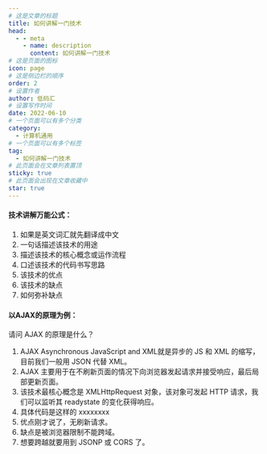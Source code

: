 ```yaml
---
# 这是文章的标题
title: 如何讲解一门技术
head:
  - - meta
    - name: description
      content: 如何讲解一门技术
# 这是页面的图标
icon: page
# 这是侧边栏的顺序
order: 2
# 设置作者
author: 低码汇
# 设置写作时间
date: 2022-06-10
# 一个页面可以有多个分类
category:
  - 计算机通用
# 一个页面可以有多个标签
tag:
  - 如何讲解一门技术
# 此页面会在文章列表置顶
sticky: true
# 此页面会出现在文章收藏中
star: true
---
```


#### **技术讲解万能公式**：
1. 如果是英文词汇就先翻译成中文
2. 一句话描述该技术的用途
3. 描述该技术的核心概念或运作流程
4. 口述该技术的代码书写思路
5. 该技术的优点
6. 该技术的缺点
7. 如何弥补缺点

#### **以AJAX的原理为例**：
请问 AJAX 的原理是什么？
1. AJAX Asynchronous JavaScript and XML就是异步的 JS 和 XML 的缩写，目前我们一般用 JSON 代替 XML。
2. AJAX 主要用于在不刷新页面的情况下向浏览器发起请求并接受响应，最后局部更新页面。
3. 该技术最核心概念是 XMLHttpRequest 对象，该对象可发起 HTTP 请求，我们可以监听其 readystate 的变化获得响应。
4. 具体代码是这样的 xxxxxxxx
5. 优点刚才说了，无刷新请求。
6. 缺点是被浏览器限制不能跨域。
7. 想要跨越就要用到 JSONP 或 CORS 了。

